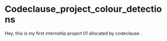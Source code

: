 # Codeclause_project_colour_detections
Hey, this is my first internship project 01 allocated by codeclause .

